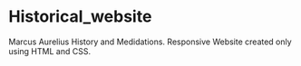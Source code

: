 # Historical_website
Marcus Aurelius History and Medidations.
Responsive Website created only using HTML and CSS.
